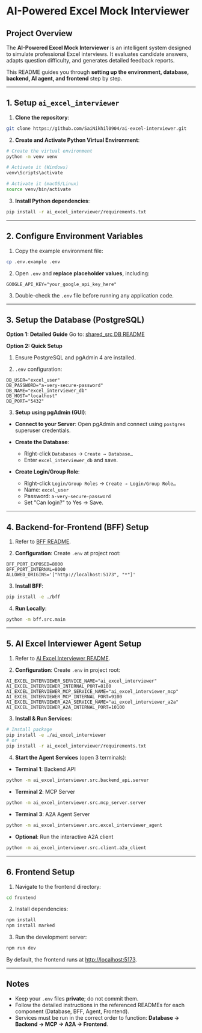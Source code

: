 # AI-Powered Excel Mock Interviewer

## Project Overview

The **AI-Powered Excel Mock Interviewer** is an intelligent system designed to simulate professional Excel interviews. It evaluates candidate answers, adapts question difficulty, and generates detailed feedback reports.

This README guides you through **setting up the environment, database, backend, AI agent, and frontend** step by step.

---

## 1. Setup `ai_excel_interviewer`

1. **Clone the repository**:

```bash
git clone https://github.com/SaiNikhil0904/ai-excel-interviewer.git
```

2. **Create and Activate Python Virtual Environment**:

```bash
# Create the virtual environment
python -m venv venv

# Activate it (Windows)
venv\Scripts\activate

# Activate it (macOS/Linux)
source venv/bin/activate
```

3. **Install Python dependencies**:

```bash
pip install -r ai_excel_interviewer/requirements.txt
```

---

## 2. Configure Environment Variables

1. Copy the example environment file:

```bash
cp .env.example .env
```

2. Open `.env` and **replace placeholder values**, including:

```env
GOOGLE_API_KEY="your_google_api_key_here"
```

3. Double-check the `.env` file before running any application code.

---

## 3. Setup the Database (PostgreSQL)

**Option 1: Detailed Guide**
Go to: [shared\_src DB README](https://github.com/SaiNikhil0904/ai-excel-interviewer/blob/main/shared_src/db/README.md)

**Option 2: Quick Setup**

1. Ensure PostgreSQL and pgAdmin 4 are installed.

2. `.env` configuration:

```env
DB_USER="excel_user"
DB_PASSWORD="a-very-secure-password"
DB_NAME="excel_interviewer_db"
DB_HOST="localhost"
DB_PORT="5432"
```

3. **Setup using pgAdmin (GUI)**:

* **Connect to your Server**: Open pgAdmin and connect using `postgres` superuser credentials.
* **Create the Database**:

  * Right-click `Databases` → `Create → Database…`
  * Enter `excel_interviewer_db` and save.
* **Create Login/Group Role**:

  * Right-click `Login/Group Roles` → `Create → Login/Group Role…`
  * Name: `excel_user`
  * Password: `a-very-secure-password`
  * Set "Can login?" to Yes → Save.

---

## 4. Backend-for-Frontend (BFF) Setup

1. Refer to [BFF README](https://github.com/SaiNikhil0904/ai-excel-interviewer/blob/main/bff/README.md).

2. **Configuration**: Create `.env` at project root:

```env
BFF_PORT_EXPOSED=8000
BFF_PORT_INTERNAL=8000
ALLOWED_ORIGINS='["http://localhost:5173", "*"]'
```

3. **Install BFF**:

```bash
pip install -e ./bff
```

4. **Run Locally**:

```bash
python -m bff.src.main
```

---

## 5. AI Excel Interviewer Agent Setup

1. Refer to [AI Excel Interviewer README](https://github.com/SaiNikhil0904/ai-excel-interviewer/blob/main/ai_excel_interviewer/README.md).

2. **Configuration**: Create `.env` in project root:

```env
AI_EXCEL_INTERVIEWER_SERVICE_NAME="ai_excel_interviewer"
AI_EXCEL_INTERVIEWER_INTERNAL_PORT=8100
AI_EXCEL_INTERVIEWER_MCP_SERVICE_NAME="ai_excel_interviewer_mcp"
AI_EXCEL_INTERVIEWER_MCP_INTERNAL_PORT=9100
AI_EXCEL_INTERVIEWER_A2A_SERVICE_NAME="ai_excel_interviewer_a2a"
AI_EXCEL_INTERVIEWER_A2A_INTERNAL_PORT=10100
```

3. **Install & Run Services**:

```bash
# Install package
pip install -e ./ai_excel_interviewer
# or
pip install -r ai_excel_interviewer/requirements.txt
```

4. **Start the Agent Services** (open 3 terminals):

* **Terminal 1**: Backend API

```bash
python -m ai_excel_interviewer.src.backend_api.server
```

* **Terminal 2**: MCP Server

```bash
python -m ai_excel_interviewer.src.mcp_server.server
```

* **Terminal 3**: A2A Agent Server

```bash
python -m ai_excel_interviewer.src.excel_interviewer_agent
```

* **Optional**: Run the interactive A2A client

```bash
python -m ai_excel_interviewer.src.client.a2a_client
```

---

## 6. Frontend Setup

1. Navigate to the frontend directory:

```bash
cd frontend
```

2. Install dependencies:

```bash
npm install
npm install marked
```

3. Run the development server:

```bash
npm run dev
```

By default, the frontend runs at [http://localhost:5173](http://localhost:5173).

---

## Notes

* Keep your `.env` files **private**; do not commit them.
* Follow the detailed instructions in the referenced READMEs for each component (Database, BFF, Agent, Frontend).
* Services must be run in the correct order to function: **Database → Backend → MCP → A2A → Frontend**.
